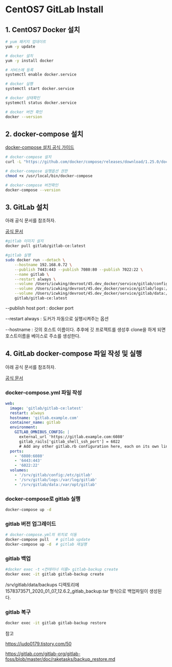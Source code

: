 # CentOS7 GitLab Install

## 1. CentOS7 Docker 설치

```sh
# yum 패키지 업데이트
yum -y update

# docker 설치
yum -y install docker

# 서비스에 등록
systemctl enable docker.service

# docker 실행
systemctl start docker.service

# docker 상태확인
systemctl status docker.service

# docker 버전 확인
docker --version
```

## 2. docker-compose 설치

[docker-compose 설치 공식 가이드](https://docs.docker.com/compose/install/)

```sh
# docker-compose 설치
curl -L "https://github.com/docker/compose/releases/download/1.25.0/docker-compose-$(uname -s)-$(uname -m)" -o /usr/local/bin/docker-compose

# docker-compose 실행옵션 권한 
chmod +x /usr/local/bin/docker-compose

# docker-compose 버전확인
docker-compose --version
```

## 3. GitLab 설치

아래 공식 문서를 참조하자.

[공식 문서](https://docs.gitlab.com/omnibus/docker/README.html)

```sh
#gitlab 이미지 설치
docker pull gitlab/gitlab-ce:latest

#gitlab 실행
sudo docker run --detach \
    --hostname 192.168.0.72 \
    --publish 7443:443 --publish 7080:80 --publish 7022:22 \
    --name gitlab \
    --restart always \
    --volume /Users/icwking/devroot/45.dev_docker/service/gitlab/config:/etc/gitlab \
    --volume /Users/icwking/devroot/45.dev_docker/service/gitlab/logs:/var/log/gitlab \
    --volume /Users/icwking/devroot/45.dev_docker/service/gitlab/data:/var/opt/gitlab \
    gitlab/gitlab-ce:latest

```
--publish host port : docker port

--restart always : 도커가 자동으로 실행시켜주는 옵션

--hostname : 깃의 호스트 이름이다. 추후에 깃 프로젝트를 생성후 clone을 하게 되면 호스트이름을 베이스로 주소를 생성한다.


## 4. GitLab docker-compose 파일 작성 및 실행
아래 공식 문서를 참조하자.

[공식 문서](https://docs.gitlab.com/omnibus/docker/README.html#install-gitlab-using-docker-compose)

### docker-compose.yml 파일 작성

```yml
web:
  image: 'gitlab/gitlab-ce:latest'
  restart: always
  hostname: 'gitlab.example.com'
  container_name: gitlab
  environment:
    GITLAB_OMNIBUS_CONFIG: |
      external_url 'https://gitlab.example.com:6080'
      gitlab_rails['gitlab_shell_ssh_port'] = 6022
      # Add any other gitlab.rb configuration here, each on its own line
  ports:
    - '6080:6080'
    - '6443:443'
    - '6022:22'
  volumes:
    - '/srv/gitlab/config:/etc/gitlab'
    - '/srv/gitlab/logs:/var/log/gitlab'
    - '/srv/gitlab/data:/var/opt/gitlab'
```

### docker-compose로 gitlab 실행 
```sh
docker-compose up -d
```

### gitlab 버전 업그레이드

```sh
# docker-compose.yml의 위치로 이동
docker-compose pull   # gitlab update
docker-compose up -d  # gitlab 재실행
```

### gitlab 백업

```sh
#docker exec -t <컨테이너 이름> gitlab-backup create
docker exec -it gitlab gitlab-backup create
```
/srv/gitlab/data/backups 디렉토리에 1578373571_2020_01_07_12.6.2_gitlab_backup.tar 형식으로 백업파일이 생성된다.

### gitlab 복구
```sh
docker exec -it gitlab gitlab-backup restore
```

참고


https://judo0179.tistory.com/50

https://gitlab.com/gitlab-org/gitlab-foss/blob/master/doc/raketasks/backup_restore.md